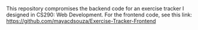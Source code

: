 This repository compromises the backend code for an exercise tracker I designed in CS290: Web Development. For the frontend code, see this link: https://github.com/mayacdsouza/Exercise-Tracker-Frontend
